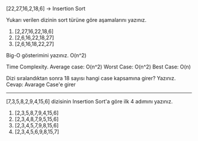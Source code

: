 [22,27,16,2,18,6] -> Insertion Sort

Yukarı verilen dizinin sort türüne göre aşamalarını yazınız.

1. [2,27,16,22,18,6]
2. [2,6,16,22,18,27]
3. [2,6,16,18,22,27]


Big-O gösterimini yazınız.
O(n^2)

Time Complexity.
    Average case: O(n^2)
    Worst Case: O(n^2)
    Best Case: O(n)
    
        
Dizi sıralandıktan sonra 18 sayısı hangi case kapsamına girer? Yazınız.
Cevap: Avarage Case'e girer

-----------------------------------------------------------------------------------

[7,3,5,8,2,9,4,15,6] dizisinin Insertion Sort'a göre ilk 4 adımını yazınız.

1. [2,3,5,8,7,9,4,15,6]
2. [2,3,4,8,7,9,5,15,6]
3. [2,3,4,5,7,9,8,15,6]
4. [2,3,4,5,6,9,8,15,7]
